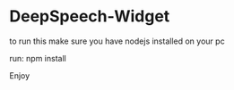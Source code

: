 # DeepSpeech-Widget

to run this make sure you have nodejs installed on your pc

run: npm install

Enjoy
